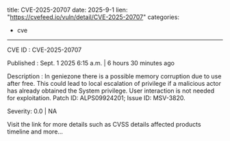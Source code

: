  
title: CVE-2025-20707
date: 2025-9-1
lien: "https://cvefeed.io/vuln/detail/CVE-2025-20707"
categories:
  - cve
---

CVE ID : CVE-2025-20707

Published :  Sept. 1
2025
6:15 a.m. | 6 hours
30 minutes ago

Description : In geniezone
there is a possible memory corruption due to use after free. This could lead to local escalation of privilege if a malicious actor has already obtained the System privilege. User interaction is not needed for exploitation. Patch ID: ALPS09924201; Issue ID: MSV-3820.

Severity: 0.0 | NA

Visit the link for more details
such as CVSS details
affected products
timeline
and more...
